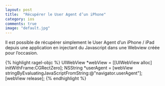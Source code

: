 ```yaml
---
layout: post
title:  "Récupérer le User Agent d’un iPhone"
category: ios
comments: true
image: "default.jpg"
---
```

Il est possible de récupérer simplement le User Agent d’un iPhone / iPad depuis une application en injectant du Javascript dans une Webview créée pour l’occasion.

{% highlight ragel-objc %}
UIWebView *webView = [[UIWebView alloc] initWithFrame:CGRectZero];
NSString *userAgent =
   [webView stringByEvaluatingJavaScriptFromString:@"navigator.userAgent"];
[webView release];
{% endhighlight %}
